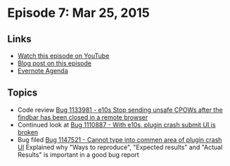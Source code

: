 # Episode 7: Mar 25, 2015

## Links
* [Watch this episode on YouTube](https://www.youtube.com/watch?v=TvXtfdS5AUE)
* [Blog post on this episode](https://mikeconley.ca/blog/2015/03/27/the-joy-of-coding-episode-7-code-review-and-a-regression/)
* [Evernote Agenda](https://www.evernote.com/l/AbJGwcy3Gt1I3qlhCpUuZebtW82W3tnAujk)

## Topics

* Code review [Bug 1133981 - e10s Stop sending unsafe CPOWs after the findbar has been closed in a remote browser](https://bugzilla.mozilla.org/show_bug.cgi?id=1133981)
* Continued look at [Bug 1110887 - With e10s, plugin crash submit UI is broken](https://bugzilla.mozilla.org/show_bug.cgi?id=1110887)
* Bug filed [Bug 1147521 - Cannot type into commen area of plugin crash UI](https://bugzilla.mozilla.org/show_bug.cgi?id=1147521)
Explained why "Ways to reproduce", "Expected results" and "Actual Results" is important in a good bug report

